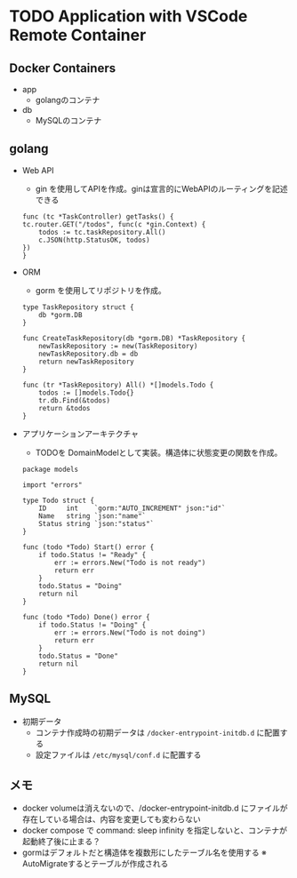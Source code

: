 # TODO Application with VSCode Remote Container

## Docker Containers
* app
    * golangのコンテナ
* db
    * MySQLのコンテナ

## golang
* Web API
    * gin を使用してAPIを作成。ginは宣言的にWebAPIのルーティングを記述できる
    ```
    func (tc *TaskController) getTasks() {
	tc.router.GET("/todos", func(c *gin.Context) {
		todos := tc.taskRepository.All()
		c.JSON(http.StatusOK, todos)
	})
    }
    ```

* ORM
    * gorm を使用してリポジトリを作成。
    ```
    type TaskRepository struct {
        db *gorm.DB
    }

    func CreateTaskRepository(db *gorm.DB) *TaskRepository {
        newTaskRepository := new(TaskRepository)
        newTaskRepository.db = db
        return newTaskRepository
    }

    func (tr *TaskRepository) All() *[]models.Todo {
        todos := []models.Todo{}
        tr.db.Find(&todos)
        return &todos
    }
    ```
* アプリケーションアーキテクチャ
    * TODOを DomainModelとして実装。構造体に状態変更の関数を作成。
    ```
    package models

    import "errors"

    type Todo struct {
        ID     int    `gorm:"AUTO_INCREMENT" json:"id"`
        Name   string `json:"name"`
        Status string `json:"status"`
    }

    func (todo *Todo) Start() error {
        if todo.Status != "Ready" {
            err := errors.New("Todo is not ready")
            return err
        }
        todo.Status = "Doing"
        return nil
    }

    func (todo *Todo) Done() error {
        if todo.Status != "Doing" {
            err := errors.New("Todo is not doing")
            return err
        }
        todo.Status = "Done"
        return nil
    }
    ```

## MySQL
* 初期データ
    * コンテナ作成時の初期データは `/docker-entrypoint-initdb.d` に配置する
    * 設定ファイルは `/etc/mysql/conf.d` に配置する

## メモ
* docker volumeは消えないので、/docker-entrypoint-initdb.d にファイルが存在している場合は、内容を変更しても変わらない
* docker compose で command: sleep infinity を指定しないと、コンテナが起動終了後に止まる？
* gormはデフォルトだと構造体を複数形にしたテーブル名を使用する
※ AutoMigrateするとテーブルが作成される